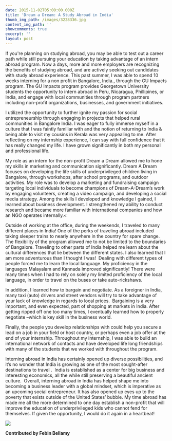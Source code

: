 ```yaml
---
date: 2015-11-02T05:00:00.000Z
title: 'Dream a Dream: A Study Abroad in India'
thumb_img_path: /images/3228336.jpg
content_img_path: ''
showcomments: true
excerpt: ''
layout: post
---
```

​​If you're planning on studying abroad, you may be able to test out a career path while still pursuing your education by taking advantage of an intern abroad program. Now a days, more and more employers are recognizing the benefits of studying abroad, and are actively seeking out candidates with study abroad experience. This past summer, I was able to spend 10 weeks interning for a non profit in Bangalore, India., through the GU Impacts program. The GU Impacts program provides Georgetown University students the opportunity to intern abroad in Peru, Nicaragua, Phillipines, or India, and engage with local communities through program partners including non-profit organizations, businesses, and government initiatives.

I utilized the opportunity to further ignite my passion for social entrepreneurship through engaging in projects that helped rural communities in Bangalore India. I was eager to fully immerse myself in a culture that I was faintly familiar with and the notion of returning to India & being able to visit my cousins in Kerala was very appealing to me. After reflecting on my internship experience, I can say with full confidence that it has really changed my life. I have grown significantly in both my personal and professional life.

My role as an intern for the non-profit Dream a Dream allowed me to hone my skills in marketing and communication significantly. Dream A Dream focuses on developing the life skills of underprivileged children living in Bangalore, through workshops, after school programs, and outdoor activities. My role was to develop a marketing and fundraising campaign targeting local individuals to become champions of Dream-A-Dream’s work by engaging volunteers, creating a video campaign, and developing a social media strategy. Among the skills I developed and knowledge I gained, I learned about business development. I strengthened my ability to conduct research and became more familiar with international companies and how an NGO operates internally.<

Outside of working at the office, during the weekends, I traveled to many different places in India! One of the perks of traveling abroad included taking sleeper trains to nearly anywhere in the country for spare change. The flexibility of the program allowed me to not be limited to the boundaries of Bangalore. Traveling to other parts of India helped me learn about the cultural differences that lie between the different states. I also learned that I am more adventurous than I thought I was!  Dealing with different types of people forced me to learn the local language. My proficiency in the languages Malayalam and Kannada improved significantly! There were many times when I had to rely on solely my limited proficiency of the local language, in order to travel on the buses or take auto-rickshaws.

In addition, I learned how to bargain and negotiate. As a foreigner in India, many taxi (auto) drivers and street vendors will try to take advantage of your lack of knowledge in regards to local prices.  Bargaining is a very important, and even expected, part of shopping at markets in India. After getting ripped off one too many times, I eventually learned how to properly negotiate –which is key skill in the business world.

Finally, the people you develop relationships with could help you secure a lead on a job in your field or host country, or perhaps even a job offer at the end of your internship. Throughout my internship, I was able to build an international network of contacts and have developed life long friendships with many of the students that we worked with throughout the program.

Interning abroad in India has certainly opened up diverse possibilities, and it’s no wonder that India is growing as one of the most sought-after destinations to travel .  India is established as a center for big business and interesting economics, all the while still preserving a beautiful ancient culture.  Overall, interning abroad in India has helped shape me into becoming a business leader with a global mindset, which is imperative as an upcoming social entrepreneur. It has also opened up eyes up to the poverty that exists outside of the United States’ bubble. My time abroad has made me all the more determined to one day establish a non-profit that will improve the education of underprivileged kids who cannot fend for themselves. If given the opportunity, I would do it again in a heartbeat!

![](/images/4321410_orig.jpg)

 **Contributed by Febin Bellamy**